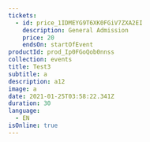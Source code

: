 ```yaml
---
tickets:
  - id: price_1IDMEYG9T6XK0FGiV7ZXA2EI
    description: General Admission
    price: 20
    endsOn: startOfEvent
productId: prod_Ip0FGoQob0nnss
collection: events
title: Test3
subtitle: a
description: a12
image: a
date: 2021-01-25T03:58:22.341Z
duration: 30
language:
  - EN
isOnline: true
---
```

